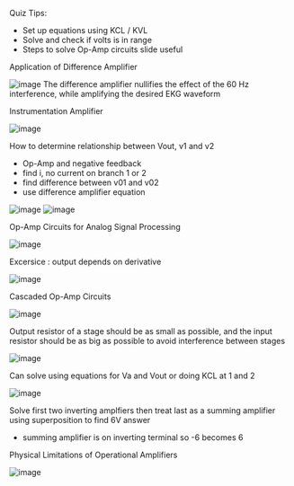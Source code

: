 Quiz Tips: 
  - Set up equations using KCL / KVL
  - Solve and check if volts is in range
  - Steps to solve Op-Amp circuits slide useful

Application of Difference Amplifier

![image](https://github.com/user-attachments/assets/286c7b88-4a02-4dde-bfde-47944fb9591b)
The difference amplifier nullifies the effect of the 60 Hz interference, while amplifying the desired EKG waveform

Instrumentation Amplifier 

![image](https://github.com/user-attachments/assets/0fbc4154-6711-47db-b595-ff74fe1dd2c8)

How to determine relationship between Vout, v1 and v2
- Op-Amp and negative feedback
- find i, no current on branch 1 or 2
- find difference between v01 and v02
- use difference amplifier equation

![image](https://github.com/user-attachments/assets/7f2a3a3d-ea38-4d36-bc4b-756f9b26dafa)
![image](https://github.com/user-attachments/assets/018c6c21-178b-4014-876a-dedaffab2d6d)

Op-Amp Circuits for Analog Signal Processing 

![image](https://github.com/user-attachments/assets/9750a270-8f73-4fbc-93be-f7662b6c5535)

Excersice : output depends on derivative

![image](https://github.com/user-attachments/assets/dce08535-3cca-484a-b799-cfe4705a63b2)

Cascaded Op-Amp Circuits

![image](https://github.com/user-attachments/assets/606cf63a-f2c4-425c-86bb-c3c01955ef61)

Output resistor of a stage should be as small as possible, and the input resistor should be as big as possible to avoid interference between stages 

![image](https://github.com/user-attachments/assets/ea884a50-e1e2-440b-b7cc-2676c512670d)

Can solve using equations for Va and Vout or doing KCL at 1 and 2

![image](https://github.com/user-attachments/assets/7dbdb513-6545-4c8c-8111-153d6fbfecd6)

Solve first two inverting amplfiers then treat last as a summing amplifier using superposition to find 6V answer
- summing amplifier is on inverting terminal so -6 becomes 6

Physical Limitations of Operational Amplifiers

![image](https://github.com/user-attachments/assets/58ed5d0c-1f6b-408b-938d-8ee3a1853377)

